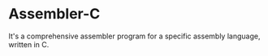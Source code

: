 # Assembler-C
It's a comprehensive assembler program for a specific assembly language, written in C.
